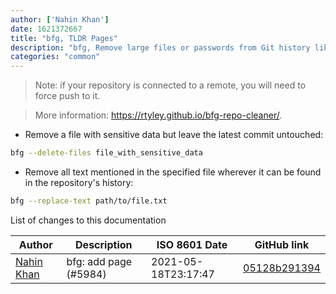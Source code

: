 ```yaml
---
author: ['Nahin Khan']
date: 1621372667
title: "bfg, TLDR Pages"
description: "bfg, Remove large files or passwords from Git history like git-filter-branch."
categories: "common"
---
```

> Note: if your repository is connected to a remote, you will need to force push to it.

> More information: <https://rtyley.github.io/bfg-repo-cleaner/>.

- Remove a file with sensitive data but leave the latest commit untouched:

```bash
bfg --delete-files file_with_sensitive_data
```

- Remove all text mentioned in the specified file wherever it can be found in the repository's history:

```bash
bfg --replace-text path/to/file.txt
```
List of changes to this documentation


Author | Description | ISO 8601 Date | GitHub link
------|-----|-----|-----
[Nahin Khan](mailto:androidnahin@gmail.com) | bfg: add page (#5984) | 2021-05-18T23:17:47 | [05128b291394](https://github.com/tldr-pages/tldr/commit/05128b291394fbff0a58fed91d7869063b3fa02b)

